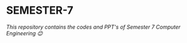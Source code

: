 # SEMESTER-7
*This repository contains the codes and PPT's of Semester 7 Computer Engineering :blush:*

